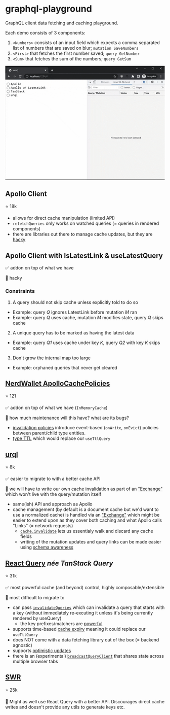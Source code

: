 # graphql-playground

GraphQL client data fetching and caching playground.

Each demo consists of 3 components:

1. `<Numbers>` consists of an input field which expects a comma separated list of numbers that are saved on blur; `mutation SaveNumbers`
1. `<First>` that fetches the first number saved; `query GetNumber`
1. `<Sum>` that fetches the sum of the numbers; `query GetSum`

![](example.gif)

## Apollo Client

⭐ 18k

- allows for direct cache manipulation (limited API)
- `refetchQueries` only works on watched queries (= queries in rendered components)
- there are libraries out there to manage cache updates, but they are [hacky](https://github.com/ecerroni/apollo-cache-updater/blob/master/src/index.js#L197-L207)

## Apollo Client with IsLatestLink & useLatestQuery

✅ addon on top of what we have

🔶 hacky

### Constraints

1. A query should not skip cache unless explicitly told to do so
  - Example: query *Q* ignores LatestLink before mutation *M* ran
  - Example: query *Q* uses cache, mutation *M* modifies state, query *Q* skips cache
2. A unique query has to be marked as having the latest data
  - Example: query *Q1* uses cache under key *K*, query *Q2* with key *K* skips cache
3. Don't grow the internal map too large
  - Example: orphaned queries that never get cleared

## [NerdWallet ApolloCachePolicies](https://github.com/NerdWalletOSS/apollo-cache-policies)

⭐ 121

✅ addon on top of what we have (`InMemoryCache`)

🔶 how much maintenance will this have? what are its bugs?

- [invalidation policies](https://github.com/NerdWalletOSS/apollo-cache-policies#summary-1) introduce event-based (`onWrite`, `onEvict`) policies between parent/child type entities.
- [type TTL](https://github.com/NerdWalletOSS/apollo-cache-policies#summary) which would replace our `useTtlQuery`

## [urql](https://formidable.com/open-source/urql/)

⭐ 8k

✅ easier to migrate to with a better cache API

🔶 we will have to write our own cache invalidation as part of an ["Exchange"](https://formidable.com/open-source/urql/docs/graphcache/) which won't live with the query/mutation itself

- same(ish) API and approach as Apollo
- cache management (by default is a document cache but we'd want to use a normalized cache) is handled via an ["Exchange"](https://formidable.com/open-source/urql/docs/comparison/) which might be easier to extend upon as they cover both caching and what Apollo calls "Links" (= network requests)
  - [`cache.invalidate`](https://formidable.com/open-source/urql/docs/graphcache/cache-updates/#invalidating-entities) lets us essentialy walk and discard any cache fields
  - writing of the mutation updates and query links can be made easier using [schema awareness](https://formidable.com/open-source/urql/docs/graphcache/schema-awareness/)

## [React Query](https://tanstack.com/query) *née TanStack Query*

⭐ 31k

✅ most powerful cache (and beyond) control, highly composable/extensible

🔶 most difficult to migrate to

- can pass [`invalidateQueries`](https://tanstack.com/query/v4/docs/guides/query-invalidation) which can invalidate a query that starts with a key (without immediately re-excuting it unless it's being currently rendered by useQuery)
	- the key prefixes/matchers are [powerful](https://tanstack.com/query/v4/docs/guides/filters#query-filters)
- supports time-based [cache expiry](https://tanstack.com/query/v4/docs/guides/caching) meaning it could replace our `useTtlQuery`
- does NOT come with a data fetching library out of the box (= backend agnostic)
- supports [optimistic updates](https://tanstack.com/query/v4/docs/guides/optimistic-updates)
- there is an (experimental) [`broadcastQueryClient`](https://tanstack.com/query/v4/docs/plugins/broadcastQueryClient) that shares state across multiple browser tabs

## [SWR](https://swr.vercel.app/)

⭐ 25k

🔶 Might as well use React Query with a better API. Discourages direct cache writes and doesn't provide any utils to generate keys etc.
